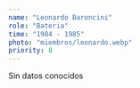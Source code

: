 ```yaml
---
name: "Leonardo Baroncini"
role: "Bateria"
time: "1984 - 1985"
photo: "miembros/leonardo.webp"
priority: 8
---
```


Sin datos conocidos
